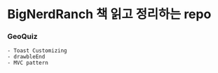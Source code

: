 # BigNerdRanch 책 읽고 정리하는 repo

### GeoQuiz

    - Toast Customizing
    - drawbleEnd
    - MVC pattern